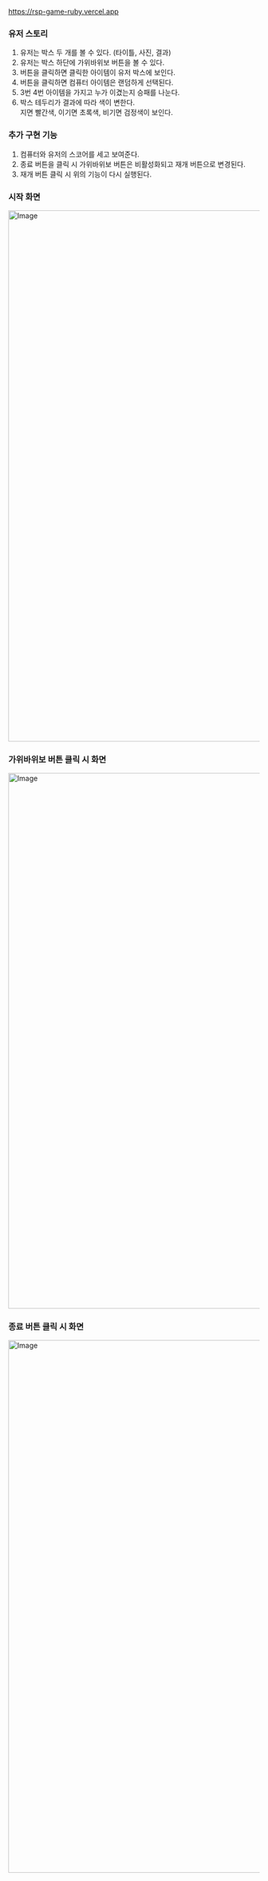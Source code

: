 https://rsp-game-ruby.vercel.app

### 유저 스토리
1. 유저는 박스 두 개를 볼 수 있다. (타이틀, 사진, 결과)</br>
2. 유저는 박스 하단에 가위바위보 버튼을 볼 수 있다.</br>
3. 버튼을 클릭하면 클릭한 아이템이 유저 박스에 보인다.</br>
4. 버튼을 클릭하면 컴퓨터 아이템은 랜덤하게 선택된다.</br>
5. 3번 4번 아이템을 가지고 누가 이겼는지 승패를 나눈다.</br>
6. 박스 테두리가 결과에 따라 색이 변한다.</br>
   지면 빨간색, 이기면 초록색, 비기면 검정색이 보인다.</br>
### 추가 구현 기능
1. 컴퓨터와 유저의 스코어를 세고 보여준다.</br>
2. 종료 버튼을 클릭 시 가위바위보 버튼은 비활성화되고 재개 버튼으로 변경된다.</br>
3. 재개 버튼 클릭 시 위의 기능이 다시 실행된다.</br>

### 시작 화면
<img width="1064" alt="Image" src="https://github.com/user-attachments/assets/87952903-78de-42c5-b73f-f9d294ad7631" />

### 가위바위보 버튼 클릭 시 화면
<img width="1073" alt="Image" src="https://github.com/user-attachments/assets/fe9891aa-8c11-4684-b8f0-e62e71fe8d86" />

### 종료 버튼 클릭 시 화면
<img width="1067" alt="Image" src="https://github.com/user-attachments/assets/8ce29313-c430-4714-99fd-66fddec2f058" />
